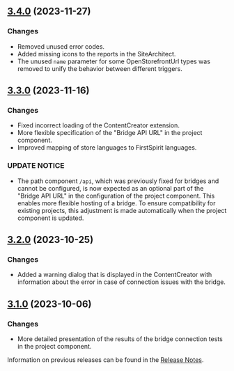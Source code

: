 ## [3.4.0](https://github.com/e-Spirit/fcecom-fsm/compare/v3.3.0...v3.4.0) (2023-11-27)
 
### Changes

* Removed unused error codes.
* Added missing icons to the reports in the SiteArchitect.
* The unused `name` parameter for some OpenStorefrontUrl types was removed to unify the behavior between different triggers.

## [3.3.0](https://github.com/e-Spirit/fcecom-fsm/compare/v3.2.0...v3.3.0) (2023-11-16)
 
### Changes

* Fixed incorrect loading of the ContentCreator extension.
* More flexible specification of the "Bridge API URL" in the project component.
* Improved mapping of store languages to FirstSpirit languages.

### UPDATE NOTICE
 * The path component `/api`, which was previously fixed for bridges and cannot be configured, is now expected as an optional part of the "Bridge API URL" in the configuration of the project component. This enables more flexible hosting of a bridge. To ensure compatibility for existing projects, this adjustment is made automatically when the project component is updated.

## [3.2.0](https://github.com/e-Spirit/fcecom-fsm/compare/v3.1.0...v3.2.0) (2023-10-25)
 
### Changes

* Added a warning dialog that is displayed in the ContentCreator with information about the error in case of connection issues with the bridge.

## [3.1.0](https://github.com/e-Spirit/fcecom-fsm/compare/v3.0.0...v3.1.0) (2023-10-06)
 
### Changes

* More detailed presentation of the results of the bridge connection tests in the project component.

Information on previous releases can be found in the [Release Notes](https://docs.e-spirit.com/ecom/fsconnect-com/FirstSpirit_Connect_for_Commerce_Releasenotes_EN.html).
